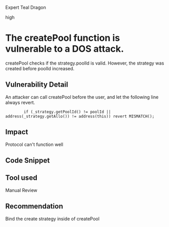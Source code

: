 Expert Teal Dragon

high

# The createPool function is vulnerable to a DOS attack.

createPool checks if the strategy.poolId is valid. However, the strategy was created before poolId increased. 

## Vulnerability Detail
An attacker can call createPool before the user, and let the following line always revert.   
```Solidity
        if (_strategy.getPoolId() != poolId || address(_strategy.getAllo()) != address(this)) revert MISMATCH();
```

## Impact
Protocol can't function well

## Code Snippet

## Tool used

Manual Review

## Recommendation

Bind the create strategy inside of createPool
